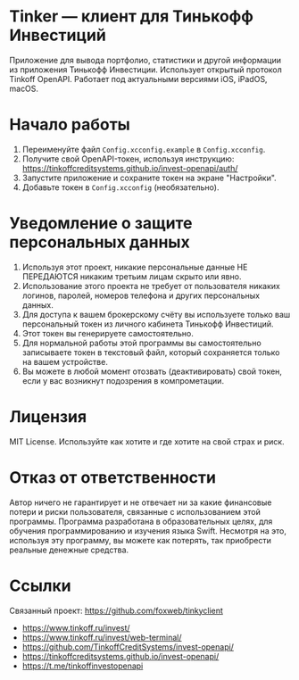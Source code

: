 # Tinker — клиент для Тинькофф Инвестиций

Приложение для вывода портфолио, статистики и другой информации из приложения Тинькофф Инвестиции. Использует открытый протокол Tinkoff OpenAPI. Работает под актуальными версиями iOS, iPadOS, macOS.

# Начало работы

1. Переименуйте файл `Config.xcconfig.example` в `Config.xcconfig`.
2. Получите свой OpenAPI-токен, используя инструкцию: https://tinkoffcreditsystems.github.io/invest-openapi/auth/
3. Запустите приложение и сохраните токен на экране "Настройки".
4. Добавьте токен в `Config.xcconfig` (необязательно).

# Уведомление о защите персональных данных

1. Используя этот проект, никакие персональные данные НЕ ПЕРЕДАЮТСЯ никаким третьим лицам скрыто или явно.
2. Использование этого проекта не требует от пользователя никаких логинов, паролей, номеров телефона и других персональных данных.
3. Для доступа к вашем брокерскому счёту вы используете только ваш персональный токен из личного кабинета Тинькофф Инвестиций.
4. Этот токен вы генерируете самостоятельно.
5. Для нормальной работы этой программы вы самостоятельно записываете токен в текстовый файл, который сохраняется только на вашем устройстве.
6. Вы можете в любой момент отозвать (деактивировать) свой токен, если у вас возникнут подозрения в компрометации.

# Лицензия

MIT License. Используйте как хотите и где хотите на свой страх и риск.

# Отказ от ответственности

Автор ничего не гарантирует и не отвечает ни за какие финансовые потери и риски пользователя, связанные с использованием этой программы. Программа разработана в образовательных целях, для обучения программированию и изучения языка Swift. Несмотря на это, используя эту программу, вы можете как потерять, так приобрести реальные денежные средства.

# Ссылки

Связанный проект: https://github.com/foxweb/tinkyclient

- https://www.tinkoff.ru/invest/
- https://www.tinkoff.ru/invest/web-terminal/
- https://github.com/TinkoffCreditSystems/invest-openapi/
- https://tinkoffcreditsystems.github.io/invest-openapi/
- https://t.me/tinkoffinvestopenapi
